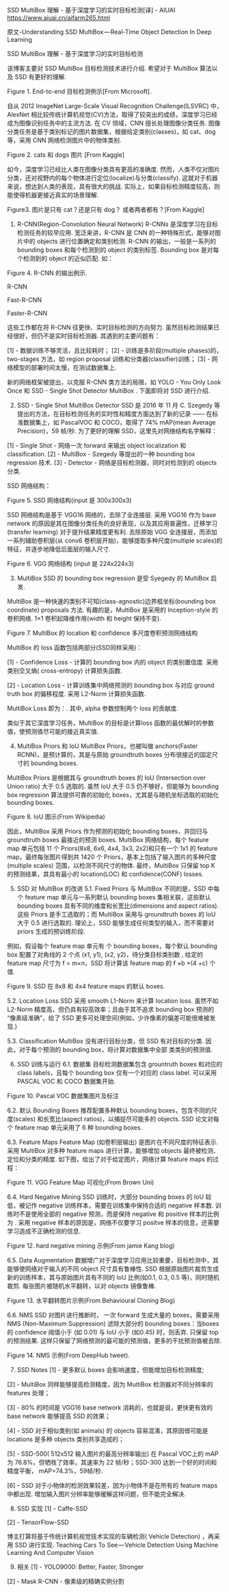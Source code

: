 SSD MultiBox 理解 - 基于深度学习的实时目标检测[译] - AIUAI https://www.aiuai.cn/aifarm265.html

原文-Understanding SSD MultiBox — Real-Time Object Detection In Deep Learning

SSD MultiBox 理解 - 基于深度学习的实时目标检测

该博客主要对 SSD MultiBox 目标检测技术进行介绍. 希望对于 MultiBox 算法以及 SSD 有更好的理解.



Figure 1. End-to-end 目标检测例示[From Microsoft].

自从 2012 ImageNet Large-Scale Visual Recognition Challenge(ILSVRC) 中，AlexNet 相比较传统计算机视觉(CV)方法，取得了较突出的成绩，深度学习已经成为图像识别任务中的主流方法. 在 CV 领域，CNN 擅长处理图像分类任务. 图像分类任务是基于类别标记的图片数据集，根据给定类别(classes)，如 cat、dog 等，采用 CNN 网络检测图片中的物体类别.


Figure 2. cats 和 dogs 图片 [From Kaggle]

如今，深度学习已经比人类在图像分类具有更高的准确度. 然而，人类不仅对图片分类，还对视野内的每个物体进行定位(localize)与分类(classify). 这就对于机器来说，想达到人类的表现，具有很大的挑战. 实际上，如果目标检测精度较高，则能使得机器更接近真实的场景理解.



Figure3. 图片是只有 cat？还是只有 dog？ 或者两者都有？[From Kaggle]

1. R-CNN(Region-Convolution Neural Network)
R-CNNs 是深度学习在目标检测任务的较早应用. 宽泛来讲，R-CNN 是 CNN 的一种特殊形式，能够对图片中的 objects 进行位置确定和类别检测. R-CNN 的输出，一般是一系列的 bounding boxes 和每个检测到的 object 的类别标签. Bounding box 是对每个检测到的 object 的近似匹配. 如：



Figure 4. R-CNN 的输出例示.

R-CNN

Fast-R-CNN

Faster-R-CNN

这些工作都在将 R-CNN 往更快、实时目标检测的方向努力. 虽然目标检测结果已经很好，但仍不是实时目标检测器. 其遇到的主要问题有：

[1] - 数据训练不够灵活，且比较耗时；
[2] - 训练是多阶段(multiple phases)的，two-stages 方法，如 region proposal 训练和分类器(classifier)训练；
[3] - 网络模型的部署时间太慢，在测试数据集上.

新的网络框架被提出，以克服 R-CNN 类方法的局限，如 YOLO - You Only Look Once 和 SSD - Single Shot Detector MultiBox . 下面即将对 SSD 进行介绍.

2. SSD - Single Shot MultiBox Detector
SSD 是 2016 年 11 月 C. Szegedy 等提出的方法，在目标检测任务的实时性和精度方面达到了新的记录 —— 在标准数据集上，如 PascalVOC 和 COCO，取得了 74% mAP(mean Average Precision)，59 帧/秒. 为了更好的理解 SSD，这里先对网络结构名字解释：

[1] - Single Shot - 网络一次 forward 来输出 object localization 和 classification.
[2] - MultiBox - Szegedy 等提出的一种 bounding box regression 技术.
[3] - Detector - 网络是目标检测器，同时对检测到的 objects 分类.

SSD 网络结构：



Figure 5. SSD 网络结构(input 是 300x300x3)

SSD 网络结构是基于 VGG16 网络的，去除了全连接层. 采用 VGG16 作为 base network 的原因是其在图像分类任务的良好表现，以及其应用普遍性，迁移学习(transfer learning) 对于提升结果精度更有利. 去除原始 VGG 全连接层，而添加一系列辅助卷积层(从 conv6 卷积层开始)，能够提取多种尺度(multiple scales)的特征，并逐步地降低后面层的输入尺寸.



Figure 6. VGG 网络结构 (input 是 224x224x3)

3. MultiBox
SSD 的 bounding box regression 是受 Syegedy 的 MultiBox 启发.

MultiBox 是一种快速的类别不可知(class-agnostic)边界框坐标(bounding box coordinate) proposals 方法. 有趣的是，MultiBox 是采用的 Inception-style 的卷积网络. 1×1 卷积起降维作用(width 和 height 保持不变).

 
Figure 7. MultiBox 的 location 和 confidence 多尺度卷积预测网络结构

MultiBox 的 loss 函数包括两部分(SSD同样采用)：

[1] - Confidence Loss - 计算的 bounding box 内的 object 的类别置信度. 采用类别交叉熵( cross-entropy) 计算损失函数.

[2] - Location Loss - 计算训练集中网络预测的 bounding box 与对应 ground truth box 的偏移程度. 采用 L2-Norm 计算损失函数.

MultiBox Loss 即为：. 其中, alpha 参数控制两个 loss 的贡献度.

类似于其它深度学习任务，MultiBox 的目标是计算loss 函数的最优解时的参数值，使预测值尽可能的接近真实值.

4. MultiBox Priors 和 IoU
MultiBox Priors，也被叫做 anchors(Faster RCNN)，是预计算的，其是与原始 groundtruth boxes 分布很接近的固定尺寸的 bounding boxes.

MultiBox Priors 是根据其与 groundtruth boxes 的 IoU (Intersection over Union ratio) 大于 0.5 选取的. 虽然 IoU 大于 0.5 仍不够好，但能够为 bounding box regression 算法提供可靠的初始化 boxes，尤其是与随机坐标选取的初始化 bounding boxes.





Figure 8. IoU 图示(From Wikipedia)

因此，MultiBox 采用 Priors 作为预测的初始化 bounding boxes，并回归与 groundtruth boxes 最接近的预测 boxes. MultiBox 网络结构，每个 feature map 单元包括 11 个 Priors(8x8, 6x6, 4x4, 3x3, 2x2)和只有一个 1x1 的 feature map，最终每张图片得到共 1420 个 Priors，基本上包括了输入图片的多种尺度(multiple scales) 范围，以检测不同尺寸的物体. 最终，MultiBox 只保留 top K 的预测结果，其具有最小的 location(LOC) 和 confidence(CONF) losses.

5. SSD 对 MultiBox 的改进
5.1. Fixed Priors
与 MultiBox 不同的是，SSD 中每个 feature map 单元与一系列默认 bounding boxes 集相关联，这些默认 bounding boxes 具有不同的维度和长宽比(dimensions and aspect ratios). 这些 Priors 是手工选取的；而 MultiBox 采用与 groundtruth boxes 的 IoU 大于 0.5 进行选取的. 理论上，SSD 能够生成任何类型的输入，而不需要对 priors 生成的预训练阶段.

例如，假设每个 feature map 单元有  个 bounding boxes，每个默认 bounding box 配置了对角线的 2 个点 (x1, y1), (x2, y2)，待分类目标类别数 , 给定的 feature map 尺寸为 f = m×n，SSD 将计算该 feature map 的 f ×b ×(4 +c) 个值.

 
Figure 9. SSD 在 8x8 和 4x4 feature maps 的默认 boxes.

5.2. Location Loss
SSD 采用 smooth L1-Norm 来计算 location loss. 虽然不如 L2-Norm 精度高，但仍具有较高效率；且由于其不追求 bounding box 预测的 “像素级准确”，给了 SSD 更多可处理空间(例如，少许像素的偏差可能很难被发现.)

5.3. Classification
MultiBox 没有进行目标分类，但 SSD 有对目标的分类. 因此，对于每个预测的 bounding box，将计算对数据集中全部  类类别的预测值.

6. SSD 训练与运行
6.1. 数据集
目标检测数据集包含 grountruth boxes 和对应的 class labels，且每个 bounding box 仅有一个对应的 class label. 可以采用 PASCAL VOC 和 COCO 数据集开始.

 
Figure 10. Pascal VOC 数据集图片及标注

6.2. 默认 Bounding Boxes
推荐配置多种默认 bounding boxes，包含不同的尺度(scales) 和长宽比(aspect ratios)，以捕捉尽可能多的 objects. SSD 论文对每个 feature map 单元采用了 6 种 bounding boxes.

6.3. Feature Maps
Feature Map (如卷积层输出) 是图片在不同尺度的特征表示. 采用 MultiBox 对多种 feature maps 进行计算，能够增加 objects 最终被检测、定位和分类的精度. 如下图，给出了对于给定图片，网络计算 feature maps 的过程：

 
Figure 11. VGG Feature Map 可视化(From Brown Uni)

6.4. Hard Negative Mining
SSD 训练时，大部分 bounding boxes 的 IoU 较低，被记作 negative 训练样本，需要在训练集中保持合适的 negative 样本数. 训练时不是使用全部的 negative 预测，而是保持 negative 和 positive 样本的比例为 . 采用 negative 样本的原因是，网络不仅要学习 positve 样本的信息，还需要学习造成不正确检测的信息.



Figure 12. hard negative mining 示例(From jamie Kang blog)

6.5. Data Augmentation
数据增广对于深度学习应用比较重要，目标检测中，其能够使网络对于输入的不同 object 尺寸具有鲁棒性. SSD 根据原始图片裁剪生成新的训练样本，其与原始图片具有不同的 IoU 比例(如0.1, 0.3, 0.5 等)，同时随机裁剪. 每张图片被随机水平翻转，以对 objects 镜像鲁棒.

 
Figure 13. 水平翻转图片示例(From Behavioural Cloning Blog)

6.6. NMS
SSD 对图片进行推断时， 一次 forward 生成大量的 boxes，需要采用 NMS (Non-Maximum Suppression) 滤除大部分的 bounding boxes：当boxes 的 confidence 阈值小于 (如 0.01) 与 IoU 小于 (如0.45) 时，则丢弃. 只保留 top  的预测结果. 这样只保留了网络预测的最可能的预测值，更多的干扰预测值被去除.



Figure 14. NMS 示例(From DeepHub tweet).

7. SSD Notes
[1] - 更多默认 boxes 会影响速度，但能增加目标检测精度;

[2] - MultiBox 同样能够提高检测精度，因为 MultiBox 检测器对不同分辨率的 features 处理；

[3] - 80% 的时间是 VGG16 base network 消耗的，也就是说，更快更有效的 base network 能够提高 SSD 的效果；

[4] - SSD 对于相似类别(如 animals) 的 objects 容易混淆，其原因很可能是 locations 是多种 objects 类别共享造成的；

[5] - SSD-500( 512x512 输入图片的最高分辨率输出) 在 Pascal VOC上的 mAP 为 76.8%，但牺牲了效率，其速率为 22 帧/秒；SSD-300 达到一个好的时间和精度平衡， mAP=74.3%，59帧/秒.

[6] - SSD 对于小物体的检测效果较差，因为小物体不是在所有的 feature maps 中都出现. 增加输入图片分辨率能够缓解这样问题，但不能完全解决.

8. SSD 实现
[1] - Caffe-SSD

[2] - TensorFlow-SSD

博主打算将基于传统计算机视觉技术实现的车辆检测( Vehicle Detection) ，再采用 SSD 进行实现. Teaching Cars To See — Vehicle Detection Using Machine Learning And Computer Vision

9. 相关
[1] - YOLO9000: Better, Faster, Stronger

[2] - Mask R-CNN - 像素级的精确实例分割